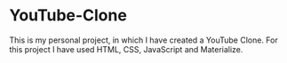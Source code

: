 # YouTube-Clone
This is my personal project, in which I have created a YouTube Clone. For this project I have used HTML, CSS, JavaScript and Materialize.
